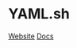 <!-- ![logo](https://raw.githubusercontent.com/azohra/strapped/master/_static/img/logo-white.png) -->
# YAML.sh

[Website](https://yaml.sh)
[Docs](README.md)
